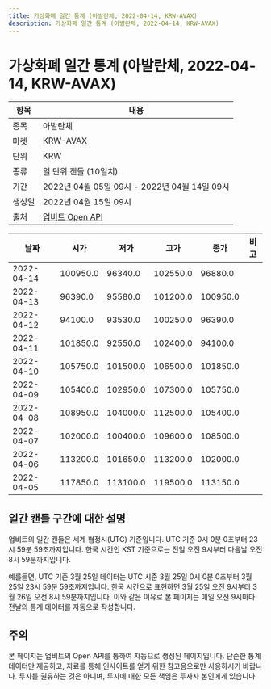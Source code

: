 ```yaml
---
title: 가상화폐 일간 통계 (아발란체, 2022-04-14, KRW-AVAX)
description: 가상화폐 일간 통계 (아발란체, 2022-04-14, KRW-AVAX)
---
```



가상화폐 일간 통계 (아발란체, 2022-04-14, KRW-AVAX)
===

|항목|내용|
|--|--|
|종목|아발란체|
|마켓|KRW-AVAX|
|단위|KRW|
|종류|일 단위 캔들 (10일치)|
|기간|2022년 04월 05일 09시 - 2022년 04월 14일 09시|
|생성일|2022년 04월 15일 09시|
|출처|[업비트 Open API](https://docs.upbit.com)|


|날짜|시가|저가|고가|종가|비고|
|--|--|--|--|--|--|
|2022-04-14|100950.0|96340.0|102550.0|96880.0|    |
|2022-04-13|96390.0|95580.0|101200.0|100950.0|    |
|2022-04-12|94100.0|93530.0|100250.0|96390.0|    |
|2022-04-11|101850.0|92550.0|102400.0|94100.0|    |
|2022-04-10|105750.0|101500.0|106500.0|101850.0|    |
|2022-04-09|105400.0|102950.0|107300.0|105750.0|    |
|2022-04-08|108950.0|104000.0|112500.0|105400.0|    |
|2022-04-07|102000.0|100400.0|109600.0|108500.0|    |
|2022-04-06|113200.0|101650.0|113200.0|102000.0|    |
|2022-04-05|117850.0|113100.0|119500.0|113150.0|    |


일간 캔들 구간에 대한 설명
---


업비트의 일간 캔들은 세계 협정시(UTC) 기준입니다. 
UTC 기준 0시 0분 0초부터 23시 59분 59초까지입니다. 
한국 시간인 KST 기준으로는 전일 오전 9시부터 다음날 오전 8시 59분까지입니다. 


예를들면, UTC 기준 3월 25일 데이터는 UTC 시준 3월 25일 0시 0분 0초부터 3월 25일 23시 59분 59초까지입니다. 
한국 시간으로 표현하면 3월 25일 오전 9시부터 3월 26일 오전 8시 59분까지입니다. 
이와 같은 이유로 본 페이지는 매일 오전 9시마다 전날의 통계 데이터를 자동으로 작성합니다. 


주의
---


본 페이지는 업비트의 Open API를 통하여 자동으로 생성된 페이지입니다. 
단순한 통계 데이터만 제공하고, 자료를 통해 인사이트를 얻기 위한 참고용으로만 사용하시기 바랍니다. 
투자를 권유하는 것은 아니며, 투자에 대한 모든 책임은 투자자 본인에게 있습니다. 
